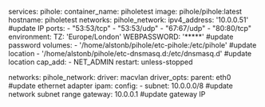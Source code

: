 services:
  pihole:
    container_name: piholetest
    image: pihole/pihole:latest
    hostname: piholetest
    networks:
      pihole_network:
        ipv4_address: '10.0.0.51' #update IP
    ports:
      - "53:53/tcp"
      - "53:53/udp"
      - "67:67/udp"
      - "80:80/tcp"
    environment:
      TZ: 'Europe/London'
      WEBPASSWORD: '*****' #update password
    volumes:
      - '/home/alstonb/pihole/etc-pihole:/etc/pihole' #update location
      - '/home/alstonb/pihole/etc-dnsmasq.d:/etc/dnsmasq.d' #update location
    cap_add:
      - NET_ADMIN
    restart: unless-stopped

networks:
  pihole_network:
    driver: macvlan
    driver_opts:
      parent: eth0 #update ethernet adapter
    ipam:
      config:
        - subnet: 10.0.0.0/8 #update network subnet range
          gateway: 10.0.0.1 #update gateway IP
